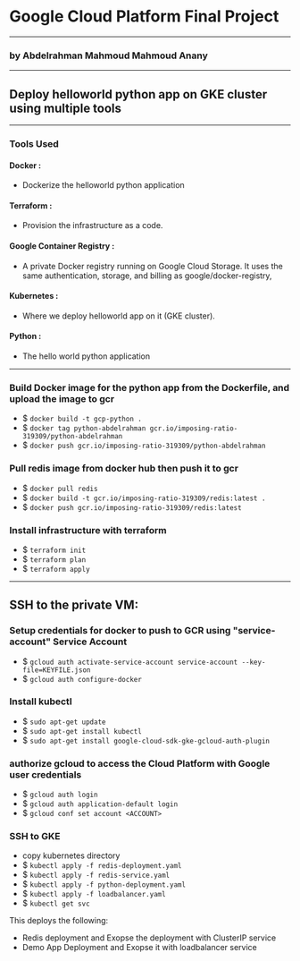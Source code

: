 # Google Cloud Platform Final Project

---

### by Abdelrahman Mahmoud Mahmoud Anany

---

## Deploy helloworld python app on GKE cluster using multiple tools

---

### Tools Used

#### Docker :

- Dockerize the helloworld python application

#### Terraform :

- Provision the infrastructure as a code.

#### Google Container Registry :

- A private Docker registry running on Google Cloud Storage. It uses the same authentication, storage, and billing as google/docker-registry,

#### Kubernetes :

- Where we deploy helloworld app on it (GKE cluster).

#### Python :

- The hello world python application

---

### Build Docker image for the python app from the Dockerfile, and upload the image to gcr

- $ `docker build -t gcp-python .`
- $ `docker tag python-abdelrahman gcr.io/imposing-ratio-319309/python-abdelrahman`
- $ `docker push gcr.io/imposing-ratio-319309/python-abdelrahman`

### Pull redis image from docker hub then push it to gcr

- $ `docker pull redis`
- $ `docker build -t gcr.io/imposing-ratio-319309/redis:latest .`
- $ `docker push gcr.io/imposing-ratio-319309/redis:latest`

### Install infrastructure with terraform

- $ `terraform init`
- $ `terraform plan`
- $ `terraform apply`

---

## SSH to the private VM:

### Setup credentials for docker to push to GCR using "service-account" Service Account

- $ `gcloud auth activate-service-account service-account --key-file=KEYFILE.json`
- $ `gcloud auth configure-docker`

### Install kubectl

- $ `sudo apt-get update`
- $ `sudo apt-get install kubectl`
- $ `sudo apt-get install google-cloud-sdk-gke-gcloud-auth-plugin`

### authorize gcloud to access the Cloud Platform with Google user credentials

- $ `gcloud auth login`
- $ `gcloud auth application-default login`
- $ `gcloud conf set account <ACCOUNT>`

### SSH to GKE

- copy kubernetes directory
- $ `kubectl apply -f redis-deployment.yaml`
- $ `kubectl apply -f redis-service.yaml`
- $ `kubectl apply -f python-deployment.yaml`
- $ `kubectl apply -f loadbalancer.yaml`
- $ `kubectl get svc`

This deploys the following:

- Redis deployment and Exopse the deployment with ClusterIP service
- Demo App Deployment and Exopse it with loadbalancer service
